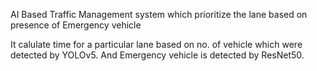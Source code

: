 AI Based Traffic Management system which prioritize the lane based on presence of Emergency vehicle

It calulate time for a particular lane based on no. of vehicle which were detected by YOLOv5.
And Emergency vehicle is detected by ResNet50.
